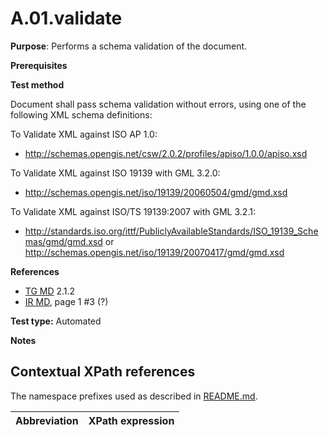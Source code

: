 # A.01.validate

**Purpose**: Performs a schema validation of the document.

**Prerequisites**

**Test method**

Document shall pass schema validation without errors, using one of the following XML schema definitions:

To Validate XML against ISO AP 1.0:
* http://schemas.opengis.net/csw/2.0.2/profiles/apiso/1.0.0/apiso.xsd

To Validate XML against ISO 19139 with GML 3.2.0:
* http://schemas.opengis.net/iso/19139/20060504/gmd/gmd.xsd

To Validate XML against ISO/TS 19139:2007 with GML 3.2.1:
* http://standards.iso.org/ittf/PubliclyAvailableStandards/ISO_19139_Schemas/gmd/gmd.xsd or
http://schemas.opengis.net/iso/19139/20070417/gmd/gmd.xsd

**References**	 

* [TG MD](README.md#ref_TG_MD) 2.1.2
* [IR MD](./README.md#ref_IR_MD), page 1 #3 (?)

**Test type:** Automated

**Notes**

## Contextual XPath references

The namespace prefixes used as described in [README.md](README.md#namespaces).

Abbreviation                                               |  XPath expression
---------------------------------------------------------- | -------------------------------------------------------------------------
